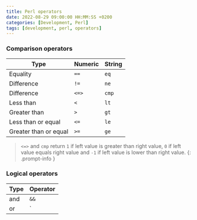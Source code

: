 ```yaml
---
title: Perl operators
date: 2022-08-29 09:00:00 HH:MM:SS +0200
categories: [Development, Perl]
tags: [development, perl, operators]
---
```


### Comparison operators

| Type | Numeric | String |
| --- | --- | --- |
| Equality | `==` | `eq`
| Difference | `!=` | `ne`
| Difference | `<=>` | `cmp`
| Less than | `<` | `lt`
| Greater than | `>` | `gt`
| Less than or equal | `<=` | `le`
| Greater than or equal | `>=` | `ge`

> `<=>` and `cmp` return `1` if left value is greater than right value, `0` if left value equals right value and `-1` if left value is lower than right value.
{: .prompt-info }

### Logical operators

| Type | Operator |
| --- | --- |
| and | `&&`
| or | `||`
